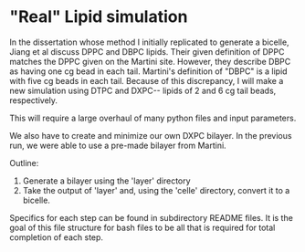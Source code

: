 # "Real" Lipid simulation

In the dissertation whose method I initially replicated to generate a bicelle, Jiang et al discuss 
DPPC and DBPC lipids. Their given definition of DPPC matches the DPPC given on the Martini site.
However, they describe DBPC as having one cg bead in each tail. Martini's definition of "DBPC" is 
a lipid with five cg beads in each tail. Because of this discrepancy, I will make a new simulation 
using DTPC and DXPC-- lipids of 2 and 6 cg tail beads, respectively.

This will require a large overhaul of many python files and input parameters.

We also have to create and minimize our own DXPC bilayer. In the previous run, we were able to use a
pre-made bilayer from Martini.

Outline:
1. Generate a bilayer using the 'layer' directory
2. Take the output of 'layer' and, using the 'celle' directory, convert it to a bicelle.

Specifics for each step can be found in subdirectory README files. It is the goal of this file structure
for bash files to be all that is required for total completion of each step.